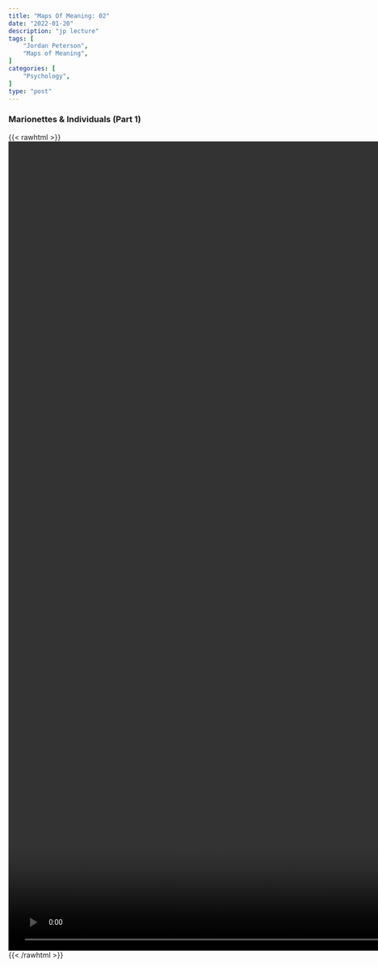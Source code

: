 ```yaml
---
title: "Maps Of Meaning: 02"
date: "2022-01-20"
description: "jp lecture"
tags: [
    "Jordan Peterson",
    "Maps of Meaning",
]
categories: [
    "Psychology",
]
type: "post"
---
```

### Marionettes & Individuals (Part 1)
{{< rawhtml >}}
    <video style="height:40vh;width:auto" overflow="hidden" controls>
        <source src="https://lectures.dev00ps.com/maps-of-meaning/2017_Maps_of_Meaning_02_-_Marionettes__6_Individuals__8Part_1_9.mp4" type="video/mp4"> 
    </video>
{{< /rawhtml >}}